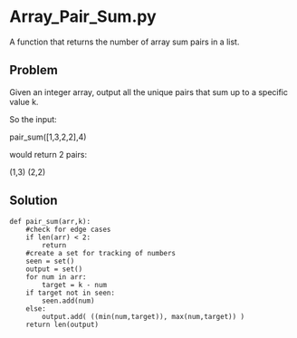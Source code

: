 # Array_Pair_Sum.py
A function that returns the number of array sum pairs in a list.

## Problem
Given an integer array, output all the unique pairs that sum up to a specific value k.

So the input:

pair_sum([1,3,2,2],4)

would return 2 pairs:

 (1,3)
 (2,2)
 
 ## Solution
 ```
 def pair_sum(arr,k):
     #check for edge cases
     if len(arr) < 2:
         return
     #create a set for tracking of numbers
     seen = set()
     output = set()
     for num in arr:
         target = k - num
     if target not in seen:
         seen.add(num)
     else:
         output.add( ((min(num,target)), max(num,target)) )
     return len(output)
 ```
